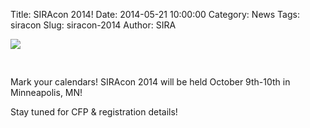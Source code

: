 Title: SIRAcon 2014!
Date: 2014-05-21 10:00:00
Category: News
Tags: siracon
Slug: siracon-2014
Author: SIRA

<img src="//societyinforisk.org/images/sira-mn-2014.png" style="max-width:100%; margin-left:auto; margin-right:auto; padding-bottom:30px"/>

Mark your calendars! SIRAcon 2014 will be held October 9th-10th in Minneapolis, MN!

Stay tuned for CFP & registration details!